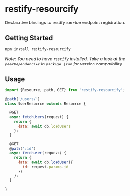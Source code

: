 # restify-resourcify
Declarative bindings to restify service endpoint registration.

## Getting Started

```sh
npm install restify-resourcify
```

*Note: You need to have `restify` installed. Take a look at the `peerDependencies` in `package.json` for version compatibility.*

## Usage

```javascript
import {Resource, path, GET} from 'restify-resourcify';

@path('/users/')
class UserResource extends Resource {

  @GET
  async fetchUsers(request) {
    return {
      data: await db.loadUsers
    };
  }

  @GET
  @path(':id')
  async fetchUser(request) {
    return {
      data: await db.loadUser({
        id: request.params.id
      })
    };
  }

}
```
